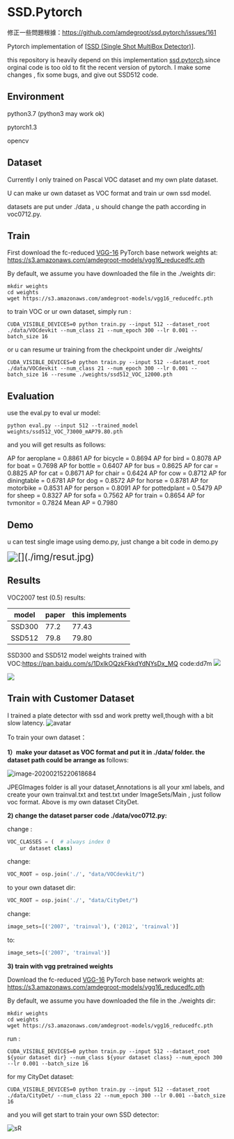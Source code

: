 

# SSD.Pytorch

修正一些問題根據：https://github.com/amdegroot/ssd.pytorch/issues/161

Pytorch implementation of [[SSD (Single Shot MultiBox Detector)](https://arxiv.org/abs/1512.02325)]. 

this repository is heavily depend on this implementation [ssd.pytorch](https://github.com/amdegroot/ssd.pytorch).since orginal code is too old to fit the recent version of pytorch. I make some changes , fix some bugs, and give out SSD512  code.

## Environment

python3.7 (python3 may work ok)

pytorch1.3

opencv

## Dataset

Currently I only trained on Pascal VOC dataset and my own plate dataset.

U can make ur own dataset as VOC format and train ur own ssd model.

datasets are put under ./data , u should change the path according in voc0712.py.

## Train

First download the fc-reduced [VGG-16](https://arxiv.org/abs/1409.1556) PyTorch base network weights at: https://s3.amazonaws.com/amdegroot-models/vgg16_reducedfc.pth

By default, we assume you have downloaded the file in the ./weights dir:

```shell
mkdir weights
cd weights
wget https://s3.amazonaws.com/amdegroot-models/vgg16_reducedfc.pth
```

to train VOC or ur own dataset, simply run :

```shell
CUDA_VISIBLE_DEVICES=0 python train.py --input 512 --dataset_root ./data/VOCdevkit --num_class 21 --num_epoch 300 --lr 0.001 --batch_size 16
```

or u can resume ur training from the checkpoint under dir ./weights/

```shell
CUDA_VISIBLE_DEVICES=0 python train.py --input 512 --dataset_root ./data/VOCdevkit --num_class 21 --num_epoch 300 --lr 0.001 --batch_size 16 --resume ./weights/ssd512_VOC_12000.pth
```

## Evaluation

use the eval.py to eval ur model:

```
python eval.py --input 512 --trained_model weights/ssd512_VOC_73000_mAP79.80.pth
```

and you will get results as follows:

AP for aeroplane = 0.8861
AP for bicycle = 0.8694
AP for bird = 0.8078
AP for boat = 0.7698
AP for bottle = 0.6407
AP for bus = 0.8625
AP for car = 0.8825
AP for cat = 0.8671
AP for chair = 0.6424
AP for cow = 0.8712
AP for diningtable = 0.6781
AP for dog = 0.8572
AP for horse = 0.8781
AP for motorbike = 0.8531
AP for person = 0.8091
AP for pottedplant = 0.5479
AP for sheep = 0.8327
AP for sofa = 0.7562
AP for train = 0.8654
AP for tvmonitor = 0.7824
Mean AP = 0.7980

## Demo

u can test single image using demo.py, just change a bit code in demo.py

<img src="./img/resut.jpg" alt="[](./img/resut.jpg)" style="zoom:150%;" />



## Results

  VOC2007 test (0.5) results:

| model  | paper | this implements |
| ------ | ----- | --------------- |
| SSD300 | 77.2  | 77.43           |
| SSD512 | 79.8  | 79.80           |

SSD300 and SSD512 model weights trained with VOC:https://pan.baidu.com/s/1DxlkOQzkFkkdYdNYsDx_MQ code:dd7m
![](./img/map_epoch.png)

![](./img/loss.png)


## Train with Customer Dataset

I trained a plate detector with ssd and work pretty well,though with a bit slow latency.
![avatar](./img/SSDplate.jpeg)

To train your own dataset：

**1）make your dataset as VOC format and put it in ./data/  folder. the dataset path could be arrange as** follows:

![image-20200215220618684](img/image-20200215220618684.png)



JPEGImages folder is all your dataset,Annotations is all your xml labels, and create your own trainval.txt and test.txt under ImageSets/Main , just follow voc format. Above is my own dataset CityDet.

**2) change the dataset parser code ./data/voc0712.py:**

change :

```python
VOC_CLASSES = (  # always index 0
    ur dataset class)
```

change:

```python
VOC_ROOT = osp.join('./', "data/VOCdevkit/")
```

to your own dataset dir:

```python
VOC_ROOT = osp.join('./', "data/CityDet/")
```

change:

```python
image_sets=[('2007', 'trainval'), ('2012', 'trainval')]
```

to:

```python
image_sets=[('2007', 'trainval')]
```

**3)  train with vgg pretrained weights**

Download the fc-reduced [VGG-16](https://arxiv.org/abs/1409.1556) PyTorch base network weights at: https://s3.amazonaws.com/amdegroot-models/vgg16_reducedfc.pth

By default, we assume you have downloaded the file in the ./weights dir:

```shell
mkdir weights
cd weights
wget https://s3.amazonaws.com/amdegroot-models/vgg16_reducedfc.pth
```

run :

```shell
CUDA_VISIBLE_DEVICES=0 python train.py --input 512 --dataset_root ${your dataset dir} --num_class ${your dataset class} --num_epoch 300 --lr 0.001 --batch_size 16
```

for  my CityDet dataset:

```shell
CUDA_VISIBLE_DEVICES=0 python train.py --input 512 --dataset_root ./data/CityDet/ --num_class 22 --num_epoch 300 --lr 0.001 --batch_size 16
```

and you will get start to train your own SSD detector:

![sR](./img/Screenshot%20from%202020-02-15%2020-09-16.png)
